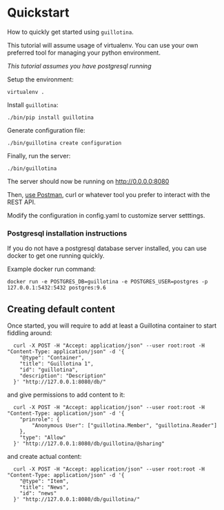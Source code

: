 # Quickstart

How to quickly get started using `guillotina`.

This tutorial will assume usage of virtualenv. You can use your own preferred
tool for managing your python environment.

*This tutorial assumes you have postgresql running*

Setup the environment:

```
virtualenv .
```

Install `guillotina`:

```
./bin/pip install guillotina
```

Generate configuration file:

```
./bin/guillotina create configuration
```

Finally, run the server:

```
./bin/guillotina
```

The server should now be running on http://0.0.0.0:8080

Then, [use Postman](https://www.getpostman.com/), curl or whatever tool you
prefer to interact with the REST API.

Modify the configuration in config.yaml to customize server setttings.


### Postgresql installation instructions

If you do not have a postgresql database server installed, you can use docker
to get one running quickly.

Example docker run command:

```
docker run -e POSTGRES_DB=guillotina -e POSTGRES_USER=postgres -p 127.0.0.1:5432:5432 postgres:9.6
```


## Creating default content

Once started, you will require to add at least a Guillotina container to start fiddling around:

```
  curl -X POST -H "Accept: application/json" --user root:root -H "Content-Type: application/json" -d '{
    "@type": "Container",
    "title": "Guillotina 1",
    "id": "guillotina",
    "description": "Description"
  }' "http://127.0.0.1:8080/db/"
```

and give permissions to add content to it:

```
  curl -X POST -H "Accept: application/json" --user root:root -H "Content-Type: application/json" -d '{
    "prinrole": {
        "Anonymous User": ["guillotina.Member", "guillotina.Reader"]
    },
    "type": "Allow"
  }' "http://127.0.0.1:8080/db/guillotina/@sharing"
```

and create actual content:

```
  curl -X POST -H "Accept: application/json" --user root:root -H "Content-Type: application/json" -d '{
    "@type": "Item",
    "title": "News",
    "id": "news"
  }' "http://127.0.0.1:8080/db/guillotina/"
```
